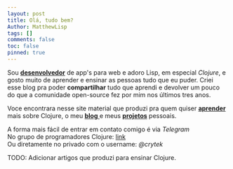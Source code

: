 ```yaml
---
layout: post
title: Olá, tudo bem?
Author: MatthewLisp
tags: []
comments: false
toc: false
pinned: true
---
```

Sou [**desenvolvedor**](github) de app's para web e adoro Lisp, em especial *Clojure*, e gosto muito de aprender e ensinar as pessoas tudo que eu puder.
Criei esse blog pra poder **compartilhar** tudo que aprendi e devolver um pouco do que a comunidade open-source fez por mim nos últimos tres anos.

Voce encontrara nesse site material que produzi pra quem quiser [**aprender**](link) mais sobre Clojure, o meu [**blog** ](link)e meus [**projetos**](link) pessoais.

A forma mais fácil de entrar em contato comigo é via *Telegram*<br/> 
No grupo de programadores Clojure: [link](link)<br/>
Ou diretamente no privado com o username: *@crytek*

TODO: Adicionar artigos que produzi para ensinar Clojure.

